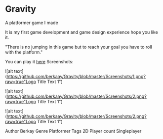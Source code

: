 # Gravity
A platformer game I made

It is my first game development and game design experience hope you like it. 

"There is no jumping in this game but to reach your goal you have to roll with the platform."

You can play it [here](https://berkaay.itch.io/gravy)
Screenshots:

![alt text](https://github.com/berkaay/Gravity/blob/master/Screenshots/1.png?raw=true"Logo Title Text 1")

![alt text](https://github.com/berkaay/Gravity/blob/master/Screenshots/2.png?raw=true"Logo Title Text 1")

![alt text](https://github.com/berkaay/Gravity/blob/master/Screenshots/2.png?raw=true"Logo Title Text 1")


Author  Berkay
Genre Platformer
Tags  2D
Player count  Singleplayer
